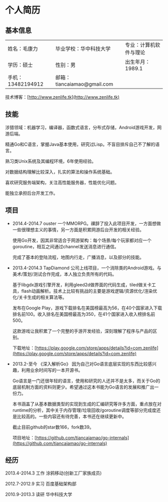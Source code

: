 # 个人简历

## 基本信息
<table>
	<tr>
		<td>姓名：毛康力</td>
		<td>毕业学校：华中科技大学</td>
		<td>专业：计算机软件与理论</td>	
	</tr>
	<tr>
		<td>学历：硕士</td> 	
		<td>性别：男</td>
		<td>出生年月：1989.1</td> 
	</tr>
	<tr>
		<td>手机：13482194912</td>
		<td>邮箱：tiancaiamao@gmail.com</td>
	</tr>
</table>

技术博客：[http://www.zenlife.tk](http://www.zenlife.tk)

## 技能

涉猎领域：机器学习，编译器，函数式语言，分布式存储，Android游戏开发，网游后端。

精通Go和C语言，掌握Java基本使用，研究过Lisp。不盲目排斥自己不了解的语言。

熟习类Unix系统及其编程环境，6年使用经验。

对数据结构理解比较深入，扎实的算法和操作系统基础。

喜欢研究服务端架构，关注高性能服务器，性能优化问题。

能独立承担后台开发工作。

## 项目

* 2014.4-2014.7 ouster 一个MMORPG。祼辞了投入此项目开发，一方面想做一些很理想主义的事情，另一方面是积累网游后台开发的相关经验。
	
	使用Go开发，因其非常适合于网游架构：每个场景/每个玩家都对应一个goroutine，相互之间通过channel发送消息进行通信。
	
	完成了基本的登陆流程，地图内行走，广播消息，以及部分的技能。

* 2013.4-2014.3 TapDiamond 公司上线项目，一个消除类的Android游戏。与美术/策划/测试合作完成，本人独立负责所有的代码。
	
	基于libgdx游戏引擎开发，利用gleed2d做界面的代码生成，tiled做关卡工具，flash动画解析。技术上比较有挑战的主要是游戏逻辑/资源优化/渲染优化/关卡生成的相关算法等。
	
	发布在Google Play，游戏下载排名在美国榜最高为56，在40个国家进入下载排名前100。收入排名在美国榜最高为350，在41个国家进入收入榜排名前500。
	
	这款游戏让我积累了一个完整的手游开发经验，深刻理解了程序与产品的区别。
	
	下载地址：[https://play.google.com/store/apps/details?id=com.zenlife](https://play.google.com/store/apps/details?id=com.zenlife)

* 2013.2-至今 《深入解析Go》 因为自己对Go语言底层实现的东西比较感兴趣，利用业余时间写的一本开源书。
	
	Go语言是一门还很年轻的语言，使用和研究的人还并不是太多，而关于Go的底层机制方面的资料则更少。希望通过这本书能为Go语言的发展和推广出一份力。
	
	本书涵盖了从基本数据类型的实现到生成的汇编研究等许多方面，重点放在对runtime的分析，其中关于内存管理/垃圾回收/goroutine调度等部分完成度还是比较高的。一些内容还有待完善，本书还在继续更新中。
	
	截止目前github的star数166，fork数39。

	项目地址：[https://github.com/tiancaiamao/go-internals](https://github.com/tiancaiamao/go-internals)

## 经历

2013.4-2014.3	工作 涂鸦移动(创新工厂家族成员)

2012.7-2012.9	实习 百度基础架构部

2010.9-2013.3	读研 华中科技大学
